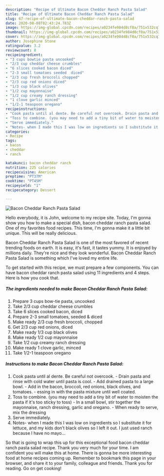 ```yaml
---
description: "Recipe of Ultimate Bacon Cheddar Ranch Pasta Salad"
title: "Recipe of Ultimate Bacon Cheddar Ranch Pasta Salad"
slug: 67-recipe-of-ultimate-bacon-cheddar-ranch-pasta-salad
date: 2020-08-08T02:43:24.783Z
image: https://img-global.cpcdn.com/recipes/a0234fe984d8cf0a/751x532cq70/bacon-cheddar-ranch-pasta-salad-recipe-main-photo.jpg
thumbnail: https://img-global.cpcdn.com/recipes/a0234fe984d8cf0a/751x532cq70/bacon-cheddar-ranch-pasta-salad-recipe-main-photo.jpg
cover: https://img-global.cpcdn.com/recipes/a0234fe984d8cf0a/751x532cq70/bacon-cheddar-ranch-pasta-salad-recipe-main-photo.jpg
author: Josephine Stone
ratingvalue: 3.2
reviewcount: 8
recipeingredient:
- "3 cups bowtie pasta uncooked"
- "2/3 cup cheddar cheese crumbles"
- "6 slices cooked bacon diced"
- "2-3 small tomatoes seeded  diced"
- "2/3 cup fresh broccoli chopped"
- "2/3 cup red onions diced"
- "1/3 cup black olives"
- "1/2 cup mayonnaise"
- "1/2 cup creamy ranch dressing"
- "1 clove garlic minced"
- "1/2-1 teaspoon oregano"
recipeinstructions:
- "Cook pasta until al dente. Be careful not overcook. Drain pasta and rinse with cold water until pasta is cool. Add drained pasta to a large bowl. Add in the bacon, broccoli, red onions, black olives, and tomatoes. essing in with the pasta mixture until well coated."
- "Toss to combine. (you may need to add a tiny bit of water to moisten the pasta if it&#39;s too sticky to toss) In a small bowl, stir together the mayonnaise, ranch dressing, garlic and oregano. When ready to serve, mix the dressing"
- "Serve immediately."
- "Notes- when I made this I was low on ingredients so I substitute it for lettuce, and my kids don’t black olives so I left it out. I just used ranch because I have no mayo..."
categories:
- Recipe
tags:
- bacon
- cheddar
- ranch

katakunci: bacon cheddar ranch 
nutrition: 225 calories
recipecuisine: American
preptime: "PT37M"
cooktime: "PT45M"
recipeyield: "1"
recipecategory: Dessert

---
```



![Bacon Cheddar Ranch Pasta Salad](https://img-global.cpcdn.com/recipes/a0234fe984d8cf0a/751x532cq70/bacon-cheddar-ranch-pasta-salad-recipe-main-photo.jpg)

Hello everybody, it is John, welcome to my recipe site. Today, I'm gonna show you how to make a special dish, bacon cheddar ranch pasta salad. One of my favorites food recipes. This time, I'm gonna make it a little bit unique. This will be really delicious.

Bacon Cheddar Ranch Pasta Salad is one of the most favored of recent trending foods on earth. It is easy, it's fast, it tastes yummy. It is enjoyed by millions daily. They're nice and they look wonderful. Bacon Cheddar Ranch Pasta Salad is something which I've loved my entire life.




To get started with this recipe, we must prepare a few components. You can have bacon cheddar ranch pasta salad using 11 ingredients and 4 steps. Here is how you cook that.

<!--inarticleads1-->

##### The ingredients needed to make Bacon Cheddar Ranch Pasta Salad:

1. Prepare 3 cups bow-tie pasta, uncooked
1. Take 2/3 cup cheddar cheese crumbles
1. Take 6 slices cooked bacon, diced
1. Prepare 2-3 small tomatoes, seeded &amp; diced
1. Make ready 2/3 cup fresh broccoli, chopped
1. Get 2/3 cup red onions, diced
1. Make ready 1/3 cup black olives
1. Make ready 1/2 cup mayonnaise
1. Take 1/2 cup creamy ranch dressing
1. Make ready 1 clove garlic, minced
1. Take 1/2-1 teaspoon oregano




<!--inarticleads2-->

##### Instructions to make Bacon Cheddar Ranch Pasta Salad:

1. Cook pasta until al dente. Be careful not overcook. - Drain pasta and rinse with cold water until pasta is cool. - Add drained pasta to a large bowl. - Add in the bacon, broccoli, red onions, black olives, and tomatoes. - essing in with the pasta mixture until well coated.
1. Toss to combine. (you may need to add a tiny bit of water to moisten the pasta if it&#39;s too sticky to toss) - In a small bowl, stir together the mayonnaise, ranch dressing, garlic and oregano. - When ready to serve, mix the dressing
1. Serve immediately.
1. Notes- when I made this I was low on ingredients so I substitute it for lettuce, and my kids don’t black olives so I left it out. I just used ranch because I have no mayo...




So that is going to wrap this up for this exceptional food bacon cheddar ranch pasta salad recipe. Thank you very much for your time. I am confident you will make this at home. There is gonna be more interesting food at home recipes coming up. Remember to bookmark this page in your browser, and share it to your family, colleague and friends. Thank you for reading. Go on get cooking!
